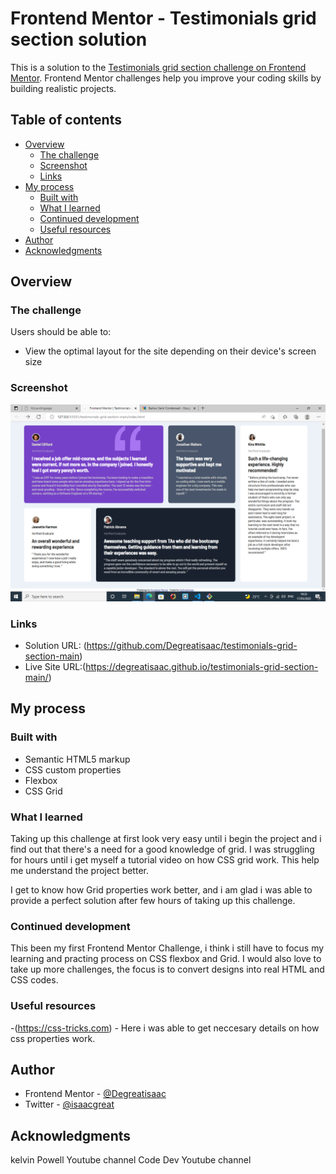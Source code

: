 # Frontend Mentor - Testimonials grid section solution

This is a solution to the [Testimonials grid section challenge on Frontend Mentor](https://www.frontendmentor.io/challenges/testimonials-grid-section-Nnw6J7Un7). Frontend Mentor challenges help you improve your coding skills by building realistic projects. 

## Table of contents

- [Overview](#overview)
  - [The challenge](#the-challenge)
  - [Screenshot](#screenshot)
  - [Links](#links)
- [My process](#my-process)
  - [Built with](#built-with)
  - [What I learned](#what-i-learned)
  - [Continued development](#continued-development)
  - [Useful resources](#useful-resources)
- [Author](#author)
- [Acknowledgments](#acknowledgments)


## Overview

### The challenge

Users should be able to:

- View the optimal layout for the site depending on their device's screen size

### Screenshot

![](/images/testimonial-grid.PNG)


### Links

- Solution URL: (https://github.com/Degreatisaac/testimonials-grid-section-main)
- Live Site URL:(https://degreatisaac.github.io/testimonials-grid-section-main/)

## My process

### Built with

- Semantic HTML5 markup
- CSS custom properties
- Flexbox
- CSS Grid


### What I learned
Taking up this challenge at first look very easy until i begin the project and i find out that there's a need for a good knowledge of grid. I was struggling for hours until i get myself a tutorial video on how CSS grid work. This help me understand the project better.

I get  to know how Grid properties work better, and i am glad i was able to provide a perfect solution after few hours of taking up this challenge.


### Continued development
This been my first Frontend Mentor Challenge, i think i still have to focus my learning and practing process on CSS flexbox and Grid. I would also love to take up more challenges, the focus is to convert designs into real HTML and CSS codes.

### Useful resources

-(https://css-tricks.com) - Here i was able to get neccesary details on how css properties work.


## Author
- Frontend Mentor - [@Degreatisaac](https://www.frontendmentor.io/profile/Degreatisaac)
- Twitter - [@isaacgreat](https://www.twitter.com/isaacgreat)


## Acknowledgments
kelvin Powell Youtube channel
Code Dev Youtube channel
